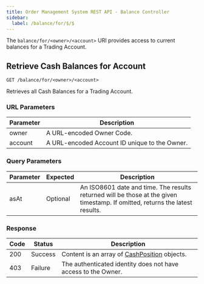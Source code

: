 ```yaml
---
title: Order Management System REST API - Balance Controller
sidebar:
  label: /balance/for/$/$
---
```


The `balance/for/<owner>/<account>` URI provides access to current balances for a Trading Account.

## Retrieve Cash Balances for Account

`GET /balance/for/<owner>/<account>`

Retrieves all Cash Balances for a Trading Account.

### URL Parameters

| Parameter | Description |
|-----------|-------------|
| owner     | A URL-encoded Owner Code. |
| account   | A URL-encoded Account ID unique to the Owner. |

### Query Parameters

| Parameter | Expected | Description |
|-----------|----------|-------------|
| asAt      | Optional | An ISO8601 date and time. The results returned will be those at the given timestamp. If omitted, returns the latest results. |

### Response

| Code | Status  | Description |
|------|---------|-------------|
| 200  | Success | Content is an array of [CashPosition](../../../proto/oms2/#cashposition) objects. |
| 403  | Failure | The authenticated identity does not have access to the Owner. |
